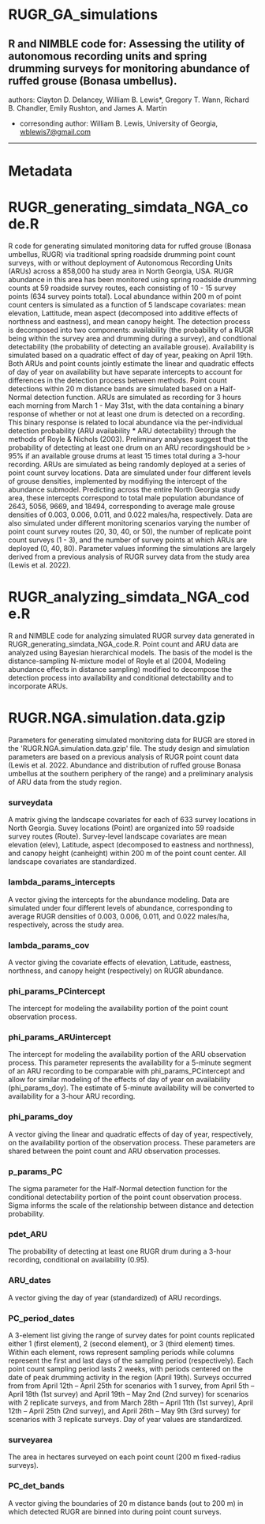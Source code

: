 # RUGR_GA_simulations
R and NIMBLE code for: Assessing the utility of autonomous recording units and spring drumming surveys for monitoring abundance of ruffed grouse (Bonasa umbellus).
----
authors: Clayton D. Delancey, William B. Lewis*, Gregory T. Wann, Richard B. Chandler, Emily Rushton, and James A. Martin
* corresonding author: William B. Lewis, University of Georgia, wblewis7@gmail.com

---

# Metadata

# RUGR_generating_simdata_NGA_code.R

R code for generating simulated monitoring data for ruffed grouse (Bonasa umbellus, RUGR) via traditional spring roadside drumming point count surveys, with or without deployment of Autonomous Recording Units (ARUs) across a 858,000 ha study area in North Georgia, USA. RUGR abundance in this area has been monitored using spring roadside drumming counts at 59 roadside survey routes, each consisting of 10 - 15 survey points (634 survey points total). Local abundance within 200 m of point count centers is simulated as a function of 5 landscape covariates: mean elevation, Lattitude, mean aspect (decomposed into additive effects of northness and eastness), and mean canopy height. The detection process is decomposed into two components: availability (the probability of a RUGR being within the survey area and drumming during a survey), and condtional detectability (the probability of detecting an available grouse). Availability is simulated based on a quadratic effect of day of year, peaking on April 19th. Both ARUs and point counts jointly estimate the linear and quadratic effects of day of year on availability but have separate intercepts to account for differences in the detection process between methods. Point count detections within 20 m distance bands are simulated based on a Half-Normal detection function. ARUs are simulated as recording for 3 hours each morning from March 1 - May 31st, with the data containing a binary response of whether or not at least one drum is detected on a recording. This binary response is related to local abundance via the per-individual detection probability (ARU availability * ARU detectability) through the methods of Royle & Nichols (2003). Preliminary analyses suggest that the probability of detecting at least one drum on an ARU recordingshould be > 95% if an available grouse drums at least 15 times total during a 3-hour recording. ARUs are simulated as being randomly deployed at a series of point count survey locations. Data are simulated under four different levels of grouse densities, implemented by modifiying the intercept of the abundance submodel. Predicting across the entire North Georgia study area, these intercepts correspond to total male population abundance of 2643, 5056, 9669, and 18494, corresponding to average male grouse densities of 0.003, 0.006, 0.011, and 0.022 males/ha, respectively. Data are also simulated under different monitoring scenarios varying the number of point count survey routes (20, 30, 40, or 50), the number of replicate point count surveys (1 - 3), and the number of survey points at which ARUs are deployed (0, 40, 80). Parameter values informing the simulations are largely derived from a previous analysis of RUGR survey data from the study area (Lewis et al. 2022).

# RUGR_analyzing_simdata_NGA_code.R

R and NIMBLE code for analyzing simulated RUGR survey data generated in RUGR_generating_simdata_NGA_code.R. Point count and ARU data are analyzed using Bayesian hierarchical models. The basis of the model is the distance-sampling N-mixture model of Royle et al (2004, Modeling abundance effects in distance sampling) modified to decompose the detection process into availability and conditional detectability and to incorporate ARUs.

# RUGR.NGA.simulation.data.gzip

Parameters for generating simulated monitoring data for RUGR are stored in the 'RUGR.NGA.simulation.data.gzip' file. The study design and simulation parameters are based on a previous analysis of RUGR point count data (Lewis et al. 2022. Abundance and distribution of ruffed grouse Bonasa umbellus at the southern periphery of the range) and a preliminary analysis of ARU data from the study region.
### surveydata
A matrix giving the landscape covariates for each of 633 survey locations in North Georgia. Suvey locations (Point) are organized into 59 roadside survey routes (Route). Survey-level landscape covariates are mean elevation (elev), Latitude, aspect (decomposed to eastness and northness), and canopy height (canheight) within 200 m of the point count center. All landscape covariates are standardized.
### lambda_params_intercepts
A vector giving the intercepts for the abundance modeling. Data are simulated under four different levels of abundance, corresponding to average RUGR densities of 0.003, 0.006, 0.011, and 0.022 males/ha, respectively, across the study area.
### lambda_params_cov
A vector giving the covariate effects of elevation, Latitude, eastness, northness, and canopy height (respectively) on RUGR abundance.
### phi_params_PCintercept
The intercept for modeling the availability portion of the point count observation process.
### phi_params_ARUintercept
The intercept for modeling the availability portion of the ARU observation process. This parameter represents the availability for a 5-minute segment of an ARU recording to be comparable with phi_params_PCintercept and allow for similar modeling of the effects of day of year on availability (phi_params_doy). The estimate of 5-minute availability will be converted to availability for a 3-hour ARU recording.
### phi_params_doy
A vector giving the linear and quadratic effects of day of year, respectively, on the availability portion of the observation process. These parameters are shared between the point count and ARU observation processes.
### p_params_PC
The sigma parameter for the Half-Normal detection function for the conditional detectability portion of the point count observation process. Sigma informs the scale of the relationship between distance and detection probability.
### pdet_ARU
The probability of detecting at least one RUGR drum during a 3-hour recording, conditional on availability (0.95).
### ARU_dates
A vector giving the day of year (standardized) of ARU recordings.
### PC_period_dates
A 3-element list giving the range of survey dates for point counts replicated either 1 (first element), 2 (second element), or 3 (third element) times. Within each element, rows represent sampling periods while columns represent the first and last days of the sampling period (respectively). Each point count sampling period lasts 2 weeks, with periods centered on the date of peak drumming activity in the region (April 19th). Surveys occurred from from April 12th – April 25th for scenarios with 1 survey, from April 5th – April 18th (1st survey) and April 19th – May 2nd (2nd survey) for scenarios with 2 replicate surveys, and from March 28th – April 11th (1st survey), April 12th – April 25th (2nd survey), and April 26th – May 9th (3rd survey) for scenarios with 3 replicate surveys. Day of year values are standardized.
### surveyarea
The area in hectares surveyed on each point count (200 m fixed-radius surveys).
### PC_det_bands
A vector giving the boundaries of 20 m distance bands (out to 200 m) in which detected RUGR are binned into during point count surveys. 
